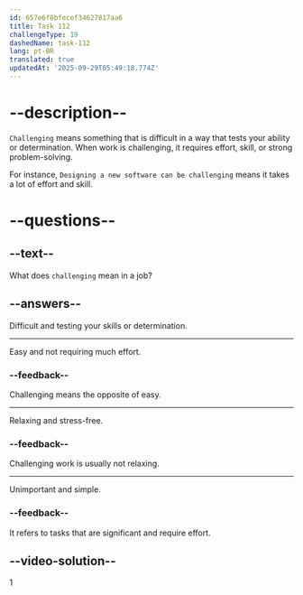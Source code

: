 ```yaml
---
id: 657e6f8bfecef34627817aa6
title: Task 112
challengeType: 19
dashedName: task-112
lang: pt-BR
translated: true
updatedAt: '2025-09-29T05:49:18.774Z'
---
```


# --description--

`Challenging` means something that is difficult in a way that tests your ability or determination. When work is challenging, it requires effort, skill, or strong problem-solving. 

For instance, `Designing a new software can be challenging` means it takes a lot of effort and skill.


# --questions--

## --text--

What does `challenging` mean in a job?

## --answers--

Difficult and testing your skills or determination.

---

Easy and not requiring much effort.

### --feedback--

Challenging means the opposite of easy.

---

Relaxing and stress-free.

### --feedback--

Challenging work is usually not relaxing.

---

Unimportant and simple.

### --feedback--

It refers to tasks that are significant and require effort.

## --video-solution--

1
